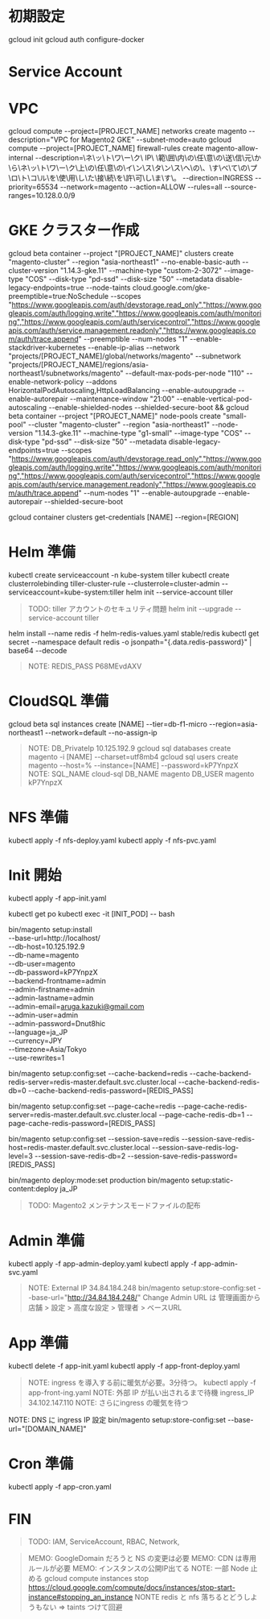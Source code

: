 # 初期設定
gcloud init
gcloud auth configure-docker

# Service Account

# VPC
gcloud compute --project=[PROJECT_NAME] networks create magento --description="VPC for Magento2 GKE" --subnet-mode=auto
gcloud compute --project=[PROJECT_NAME] firewall-rules create magento-allow-internal --description=\ネ\ッ\ト\ワ\ー\ク\ IP\ \範\囲\内\の\任\意\の\送\信\元\か\ら\ネ\ッ\ト\ワ\ー\ク\上\の\任\意\の\イ\ン\ス\タ\ン\ス\へ\の\、\す\べ\て\の\プ\ロ\ト\コ\ル\を\使\用\し\た\接\続\を\許\可\し\ま\す\。 --direction=INGRESS --priority=65534 --network=magento --action=ALLOW --rules=all --source-ranges=10.128.0.0/9

# GKE クラスター作成
gcloud beta container --project "[PROJECT_NAME]" clusters create "magento-cluster" --region "asia-northeast1" --no-enable-basic-auth --cluster-version "1.14.3-gke.11" --machine-type "custom-2-3072" --image-type "COS" --disk-type "pd-ssd" --disk-size "50" --metadata disable-legacy-endpoints=true --node-taints cloud.google.com/gke-preemptible=true:NoSchedule --scopes "https://www.googleapis.com/auth/devstorage.read_only","https://www.googleapis.com/auth/logging.write","https://www.googleapis.com/auth/monitoring","https://www.googleapis.com/auth/servicecontrol","https://www.googleapis.com/auth/service.management.readonly","https://www.googleapis.com/auth/trace.append" --preemptible --num-nodes "1" --enable-stackdriver-kubernetes --enable-ip-alias --network "projects/[PROJECT_NAME]/global/networks/magento" --subnetwork "projects/[PROJECT_NAME]/regions/asia-northeast1/subnetworks/magento" --default-max-pods-per-node "110" --enable-network-policy --addons HorizontalPodAutoscaling,HttpLoadBalancing --enable-autoupgrade --enable-autorepair --maintenance-window "21:00" --enable-vertical-pod-autoscaling --enable-shielded-nodes --shielded-secure-boot && gcloud beta container --project "[PROJECT_NAME]" node-pools create "small-pool" --cluster "magento-cluster" --region "asia-northeast1" --node-version "1.14.3-gke.11" --machine-type "g1-small" --image-type "COS" --disk-type "pd-ssd" --disk-size "50" --metadata disable-legacy-endpoints=true --scopes "https://www.googleapis.com/auth/devstorage.read_only","https://www.googleapis.com/auth/logging.write","https://www.googleapis.com/auth/monitoring","https://www.googleapis.com/auth/servicecontrol","https://www.googleapis.com/auth/service.management.readonly","https://www.googleapis.com/auth/trace.append" --num-nodes "1" --enable-autoupgrade --enable-autorepair --shielded-secure-boot

gcloud container clusters get-credentials [NAME] --region=[REGION]

# Helm 準備
kubectl create serviceaccount -n kube-system tiller
kubectl create clusterrolebinding tiller-cluster-rule --clusterrole=cluster-admin --serviceaccount=kube-system:tiller
helm init --service-account tiller
> TODO: tiller アカウントのセキュリティ問題
helm init --upgrade --service-account tiller

helm install --name redis -f helm-redis-values.yaml stable/redis
kubectl get secret --namespace default redis -o jsonpath="{.data.redis-password}" | base64 --decode
> NOTE: REDIS_PASS P68MEvdAXV

# CloudSQL 準備
gcloud beta sql instances create [NAME] --tier=db-f1-micro --region=asia-northeast1 --network=default --no-assign-ip
> NOTE: DB_PrivateIp 10.125.192.9
gcloud sql databases create magento -i [NAME] --charset=utf8mb4
gcloud sql users create magento --host=% --instance=[NAME] --password=kP7YnpzX
> NOTE: SQL_NAME cloud-sql DB_NAME magento DB_USER magento kP7YnpzX

# NFS 準備
kubectl apply -f nfs-deploy.yaml
kubectl apply -f nfs-pvc.yaml

# Init 開始
kubectl apply -f app-init.yaml

kubectl get po
kubectl exec -it [INIT_POD] -- bash

bin/magento setup:install \
--base-url=http://localhost/ \
--db-host=10.125.192.9 \
--db-name=magento \
--db-user=magento \
--db-password=kP7YnpzX \
--backend-frontname=admin \
--admin-firstname=admin \
--admin-lastname=admin \
--admin-email=aruga.kazuki@gmail.com \
--admin-user=admin \
--admin-password=Dnut8hic \
--language=ja_JP \
--currency=JPY \
--timezone=Asia/Tokyo \
--use-rewrites=1

bin/magento setup:config:set --cache-backend=redis --cache-backend-redis-server=redis-master.default.svc.cluster.local --cache-backend-redis-db=0 --cache-backend-redis-password=[REDIS_PASS]

bin/magento setup:config:set --page-cache=redis --page-cache-redis-server=redis-master.default.svc.cluster.local --page-cache-redis-db=1 --page-cache-redis-password=[REDIS_PASS]

bin/magento setup:config:set --session-save=redis --session-save-redis-host=redis-master.default.svc.cluster.local --session-save-redis-log-level=3 --session-save-redis-db=2 --session-save-redis-password=[REDIS_PASS]

bin/magento deploy:mode:set production
bin/magento setup:static-content:deploy ja_JP
> TODO: Magento2 メンテナンスモードファイルの配布

# Admin 準備
kubectl apply -f app-admin-deploy.yaml
kubectl apply -f app-admin-svc.yaml
> NOTE: External IP 34.84.184.248
bin/magento setup:store-config:set --base-url="http://34.84.184.248/"
> Change Admin URL は 管理画面から 店舗 > 設定 > 高度な設定 > 管理者 > ベースURL

# App 準備
kubectl delete -f app-init.yaml
kubectl apply -f app-front-deploy.yaml
> NOTE: ingress を導入する前に暖気が必要。3分待つ。
kubectl apply -f app-front-ing.yaml
> NOTE: 外部 IP が払い出されるまで待機 ingress_IP 34.102.147.110
> NOTE: さらにingress の暖気を待つ

NOTE: DNS に ingress IP 設定
bin/magento setup:store-config:set --base-url="[DOMAIN_NAME]"

# Cron 準備
kubectl apply -f app-cron.yaml

# FIN

> TODO: IAM, ServiceAccount, RBAC, Network,

> MEMO: GoogleDomain だろうと NS の変更は必要
> MEMO: CDN は専用ルールが必要
> MEMO: インスタンスの公開IP出てる
> NOTE: 一部 Node 止める gcloud compute instances stop https://cloud.google.com/compute/docs/instances/stop-start-instance#stopping_an_instance
> NONTE redis と nfs 落ちるとどうしようもない => taints つけて回避